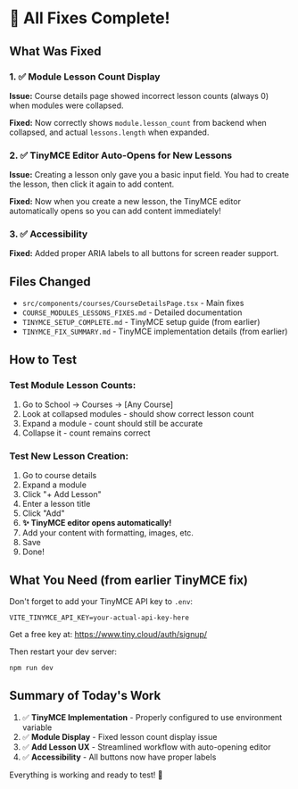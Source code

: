# 🎉 All Fixes Complete!

## What Was Fixed

### 1. ✅ Module Lesson Count Display
**Issue:** Course details page showed incorrect lesson counts (always 0) when modules were collapsed.

**Fixed:** Now correctly shows `module.lesson_count` from backend when collapsed, and actual `lessons.length` when expanded.

### 2. ✅ TinyMCE Editor Auto-Opens for New Lessons
**Issue:** Creating a lesson only gave you a basic input field. You had to create the lesson, then click it again to add content.

**Fixed:** Now when you create a new lesson, the TinyMCE editor automatically opens so you can add content immediately!

### 3. ✅ Accessibility
**Fixed:** Added proper ARIA labels to all buttons for screen reader support.

## Files Changed

- `src/components/courses/CourseDetailsPage.tsx` - Main fixes
- `COURSE_MODULES_LESSONS_FIXES.md` - Detailed documentation
- `TINYMCE_SETUP_COMPLETE.md` - TinyMCE setup guide (from earlier)
- `TINYMCE_FIX_SUMMARY.md` - TinyMCE implementation details (from earlier)

## How to Test

### Test Module Lesson Counts:
1. Go to School → Courses → [Any Course]
2. Look at collapsed modules - should show correct lesson count
3. Expand a module - count should still be accurate
4. Collapse it - count remains correct

### Test New Lesson Creation:
1. Go to course details
2. Expand a module
3. Click "+ Add Lesson"
4. Enter a lesson title
5. Click "Add"
6. **✨ TinyMCE editor opens automatically!**
7. Add your content with formatting, images, etc.
8. Save
9. Done!

## What You Need (from earlier TinyMCE fix)

Don't forget to add your TinyMCE API key to `.env`:

```env
VITE_TINYMCE_API_KEY=your-actual-api-key-here
```

Get a free key at: https://www.tiny.cloud/auth/signup/

Then restart your dev server:
```bash
npm run dev
```

## Summary of Today's Work

1. ✅ **TinyMCE Implementation** - Properly configured to use environment variable
2. ✅ **Module Display** - Fixed lesson count display issue  
3. ✅ **Add Lesson UX** - Streamlined workflow with auto-opening editor
4. ✅ **Accessibility** - All buttons now have proper labels

Everything is working and ready to test! 🚀


